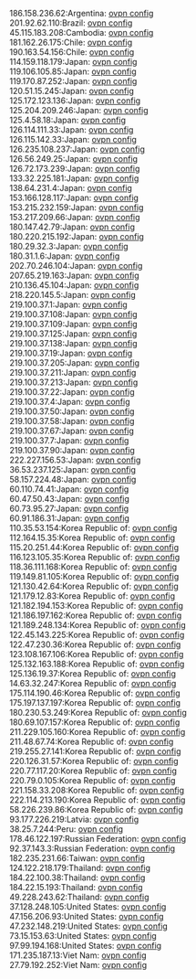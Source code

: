 186.158.236.62:Argentina: [ovpn config](vpn/186_158_236_62.ovpn)  
201.92.62.110:Brazil: [ovpn config](vpn/201_92_62_110.ovpn)  
45.115.183.208:Cambodia: [ovpn config](vpn/45_115_183_208.ovpn)  
181.162.26.175:Chile: [ovpn config](vpn/181_162_26_175.ovpn)  
190.163.54.156:Chile: [ovpn config](vpn/190_163_54_156.ovpn)  
114.159.118.179:Japan: [ovpn config](vpn/114_159_118_179.ovpn)  
119.106.105.85:Japan: [ovpn config](vpn/119_106_105_85.ovpn)  
119.170.87.252:Japan: [ovpn config](vpn/119_170_87_252.ovpn)  
120.51.15.245:Japan: [ovpn config](vpn/120_51_15_245.ovpn)  
125.172.123.136:Japan: [ovpn config](vpn/125_172_123_136.ovpn)  
125.204.209.246:Japan: [ovpn config](vpn/125_204_209_246.ovpn)  
125.4.58.18:Japan: [ovpn config](vpn/125_4_58_18.ovpn)  
126.114.111.33:Japan: [ovpn config](vpn/126_114_111_33.ovpn)  
126.115.142.33:Japan: [ovpn config](vpn/126_115_142_33.ovpn)  
126.235.108.237:Japan: [ovpn config](vpn/126_235_108_237.ovpn)  
126.56.249.25:Japan: [ovpn config](vpn/126_56_249_25.ovpn)  
126.72.173.239:Japan: [ovpn config](vpn/126_72_173_239.ovpn)  
133.32.225.181:Japan: [ovpn config](vpn/133_32_225_181.ovpn)  
138.64.231.4:Japan: [ovpn config](vpn/138_64_231_4.ovpn)  
153.166.128.117:Japan: [ovpn config](vpn/153_166_128_117.ovpn)  
153.215.232.159:Japan: [ovpn config](vpn/153_215_232_159.ovpn)  
153.217.209.66:Japan: [ovpn config](vpn/153_217_209_66.ovpn)  
180.147.42.79:Japan: [ovpn config](vpn/180_147_42_79.ovpn)  
180.220.215.192:Japan: [ovpn config](vpn/180_220_215_192.ovpn)  
180.29.32.3:Japan: [ovpn config](vpn/180_29_32_3.ovpn)  
180.31.1.6:Japan: [ovpn config](vpn/180_31_1_6.ovpn)  
202.70.246.104:Japan: [ovpn config](vpn/202_70_246_104.ovpn)  
207.65.219.163:Japan: [ovpn config](vpn/207_65_219_163.ovpn)  
210.136.45.104:Japan: [ovpn config](vpn/210_136_45_104.ovpn)  
218.220.145.5:Japan: [ovpn config](vpn/218_220_145_5.ovpn)  
219.100.37.1:Japan: [ovpn config](vpn/219_100_37_1.ovpn)  
219.100.37.108:Japan: [ovpn config](vpn/219_100_37_108.ovpn)  
219.100.37.109:Japan: [ovpn config](vpn/219_100_37_109.ovpn)  
219.100.37.125:Japan: [ovpn config](vpn/219_100_37_125.ovpn)  
219.100.37.138:Japan: [ovpn config](vpn/219_100_37_138.ovpn)  
219.100.37.19:Japan: [ovpn config](vpn/219_100_37_19.ovpn)  
219.100.37.205:Japan: [ovpn config](vpn/219_100_37_205.ovpn)  
219.100.37.211:Japan: [ovpn config](vpn/219_100_37_211.ovpn)  
219.100.37.213:Japan: [ovpn config](vpn/219_100_37_213.ovpn)  
219.100.37.22:Japan: [ovpn config](vpn/219_100_37_22.ovpn)  
219.100.37.4:Japan: [ovpn config](vpn/219_100_37_4.ovpn)  
219.100.37.50:Japan: [ovpn config](vpn/219_100_37_50.ovpn)  
219.100.37.58:Japan: [ovpn config](vpn/219_100_37_58.ovpn)  
219.100.37.67:Japan: [ovpn config](vpn/219_100_37_67.ovpn)  
219.100.37.7:Japan: [ovpn config](vpn/219_100_37_7.ovpn)  
219.100.37.90:Japan: [ovpn config](vpn/219_100_37_90.ovpn)  
222.227.156.53:Japan: [ovpn config](vpn/222_227_156_53.ovpn)  
36.53.237.125:Japan: [ovpn config](vpn/36_53_237_125.ovpn)  
58.157.224.48:Japan: [ovpn config](vpn/58_157_224_48.ovpn)  
60.110.74.41:Japan: [ovpn config](vpn/60_110_74_41.ovpn)  
60.47.50.43:Japan: [ovpn config](vpn/60_47_50_43.ovpn)  
60.73.95.27:Japan: [ovpn config](vpn/60_73_95_27.ovpn)  
60.91.186.31:Japan: [ovpn config](vpn/60_91_186_31.ovpn)  
110.35.53.154:Korea Republic of: [ovpn config](vpn/110_35_53_154.ovpn)  
112.164.15.35:Korea Republic of: [ovpn config](vpn/112_164_15_35.ovpn)  
115.20.251.44:Korea Republic of: [ovpn config](vpn/115_20_251_44.ovpn)  
116.123.105.35:Korea Republic of: [ovpn config](vpn/116_123_105_35.ovpn)  
118.36.111.168:Korea Republic of: [ovpn config](vpn/118_36_111_168.ovpn)  
119.149.81.105:Korea Republic of: [ovpn config](vpn/119_149_81_105.ovpn)  
121.130.42.64:Korea Republic of: [ovpn config](vpn/121_130_42_64.ovpn)  
121.179.12.83:Korea Republic of: [ovpn config](vpn/121_179_12_83.ovpn)  
121.182.194.153:Korea Republic of: [ovpn config](vpn/121_182_194_153.ovpn)  
121.186.197.162:Korea Republic of: [ovpn config](vpn/121_186_197_162.ovpn)  
121.189.248.134:Korea Republic of: [ovpn config](vpn/121_189_248_134.ovpn)  
122.45.143.225:Korea Republic of: [ovpn config](vpn/122_45_143_225.ovpn)  
122.47.230.36:Korea Republic of: [ovpn config](vpn/122_47_230_36.ovpn)  
123.108.167.106:Korea Republic of: [ovpn config](vpn/123_108_167_106.ovpn)  
125.132.163.188:Korea Republic of: [ovpn config](vpn/125_132_163_188.ovpn)  
125.136.19.37:Korea Republic of: [ovpn config](vpn/125_136_19_37.ovpn)  
14.63.32.247:Korea Republic of: [ovpn config](vpn/14_63_32_247.ovpn)  
175.114.190.46:Korea Republic of: [ovpn config](vpn/175_114_190_46.ovpn)  
175.197.137.197:Korea Republic of: [ovpn config](vpn/175_197_137_197.ovpn)  
180.230.53.249:Korea Republic of: [ovpn config](vpn/180_230_53_249.ovpn)  
180.69.107.157:Korea Republic of: [ovpn config](vpn/180_69_107_157.ovpn)  
211.229.105.160:Korea Republic of: [ovpn config](vpn/211_229_105_160.ovpn)  
211.48.67.74:Korea Republic of: [ovpn config](vpn/211_48_67_74.ovpn)  
219.255.27.141:Korea Republic of: [ovpn config](vpn/219_255_27_141.ovpn)  
220.126.31.57:Korea Republic of: [ovpn config](vpn/220_126_31_57.ovpn)  
220.77.117.20:Korea Republic of: [ovpn config](vpn/220_77_117_20.ovpn)  
220.79.0.105:Korea Republic of: [ovpn config](vpn/220_79_0_105.ovpn)  
221.158.33.208:Korea Republic of: [ovpn config](vpn/221_158_33_208.ovpn)  
222.114.213.190:Korea Republic of: [ovpn config](vpn/222_114_213_190.ovpn)  
58.226.239.86:Korea Republic of: [ovpn config](vpn/58_226_239_86.ovpn)  
93.177.226.219:Latvia: [ovpn config](vpn/93_177_226_219.ovpn)  
38.25.7.244:Peru: [ovpn config](vpn/38_25_7_244.ovpn)  
178.46.122.197:Russian Federation: [ovpn config](vpn/178_46_122_197.ovpn)  
92.37.143.3:Russian Federation: [ovpn config](vpn/92_37_143_3.ovpn)  
182.235.231.66:Taiwan: [ovpn config](vpn/182_235_231_66.ovpn)  
124.122.218.179:Thailand: [ovpn config](vpn/124_122_218_179.ovpn)  
184.22.100.38:Thailand: [ovpn config](vpn/184_22_100_38.ovpn)  
184.22.15.193:Thailand: [ovpn config](vpn/184_22_15_193.ovpn)  
49.228.243.62:Thailand: [ovpn config](vpn/49_228_243_62.ovpn)  
37.128.248.105:United States: [ovpn config](vpn/37_128_248_105.ovpn)  
47.156.206.93:United States: [ovpn config](vpn/47_156_206_93.ovpn)  
47.232.148.219:United States: [ovpn config](vpn/47_232_148_219.ovpn)  
73.15.153.63:United States: [ovpn config](vpn/73_15_153_63.ovpn)  
97.99.194.168:United States: [ovpn config](vpn/97_99_194_168.ovpn)  
171.235.187.13:Viet Nam: [ovpn config](vpn/171_235_187_13.ovpn)  
27.79.192.252:Viet Nam: [ovpn config](vpn/27_79_192_252.ovpn)  
